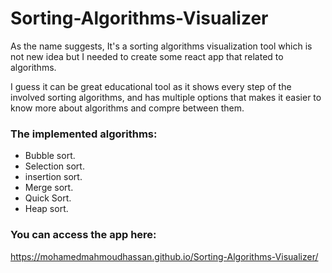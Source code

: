 # Sorting-Algorithms-Visualizer
As the name suggests, It's a sorting algorithms visualization tool which is not new idea but I needed to create some react app that related to algorithms.

I guess it can be great educational tool as it shows every step of the involved sorting algorithms, and has multiple options that makes it easier to know more about algorithms and compre between them.

### The implemented algorithms:
  - Bubble sort.
  - Selection sort.
  - insertion sort.
  - Merge sort.
  - Quick Sort.
  - Heap sort.

### You can access the app here: 
https://mohamedmahmoudhassan.github.io/Sorting-Algorithms-Visualizer/
